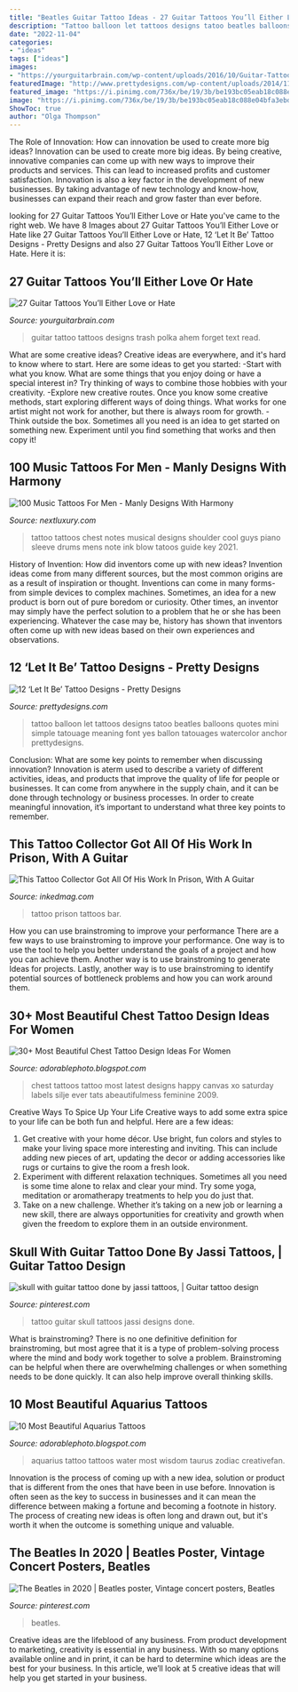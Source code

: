 ```yaml
---
title: "Beatles Guitar Tattoo Ideas - 27 Guitar Tattoos You’ll Either Love Or Hate"
description: "Tattoo balloon let tattoos designs tatoo beatles balloons quotes mini simple tatouage meaning font yes ballon tatouages watercolor anchor prettydesigns"
date: "2022-11-04"
categories:
- "ideas"
tags: ["ideas"]
images:
- "https://yourguitarbrain.com/wp-content/uploads/2016/10/Guitar-Tattoo-Designs-and-Ideas-for-Men-and-Women21.jpg"
featuredImage: "http://www.prettydesigns.com/wp-content/uploads/2014/11/Cute-Let-It-Be-Tattoo.jpg"
featured_image: "https://i.pinimg.com/736x/be/19/3b/be193bc05eab18c088e04bfa3ebded14--guitar-tattoo-skull.jpg"
image: "https://i.pinimg.com/736x/be/19/3b/be193bc05eab18c088e04bfa3ebded14--guitar-tattoo-skull.jpg"
ShowToc: true
author: "Olga Thompson"
---
```



The Role of Innovation: How can innovation be used to create more big ideas?
Innovation can be used to create more big ideas. By being creative, innovative companies can come up with new ways to improve their products and services. This can lead to increased profits and customer satisfaction. Innovation is also a key factor in the development of new businesses. By taking advantage of new technology and know-how, businesses can expand their reach and grow faster than ever before.

	

		
looking for 27 Guitar Tattoos You’ll Either Love or Hate you've came to the right web. We have 8 Images about 27 Guitar Tattoos You’ll Either Love or Hate like 27 Guitar Tattoos You’ll Either Love or Hate, 12 ‘Let It Be’ Tattoo Designs - Pretty Designs and also 27 Guitar Tattoos You’ll Either Love or Hate. Here it is:
		
    
## 27 Guitar Tattoos You’ll Either Love Or Hate

<img loading=lazy src="https://yourguitarbrain.com/wp-content/uploads/2016/10/Guitar-Tattoo-Designs-and-Ideas-for-Men-and-Women21.jpg" onerror="this.onerror=null;this.src='https://tse3.mm.bing.net/th?id=OIP.7oRR9ZmHyNMulxcLHggu9AHaLl&amp;pid=15.1';" alt="27 Guitar Tattoos You’ll Either Love or Hate">

_Source: yourguitarbrain.com_

>guitar tattoo tattoos designs trash polka ahem forget text read. 

	

What are some creative ideas?
Creative ideas are everywhere, and it's hard to know where to start. Here are some ideas to get you started: 
-Start with what you know. What are some things that you enjoy doing or have a special interest in? Try thinking of ways to combine those hobbies with your creativity. 
-Explore new creative routes. Once you know some creative methods, start exploring different ways of doing things. What works for one artist might not work for another, but there is always room for growth. 
-Think outside the box. Sometimes all you need is an idea to get started on something new. Experiment until you find something that works and then copy it!

    
## 100 Music Tattoos For Men - Manly Designs With Harmony

<img loading=lazy src="http://nextluxury.com/wp-content/uploads/cool-blue-musical-tattoo-on-chest-for-men.jpg" onerror="this.onerror=null;this.src='https://tse2.mm.bing.net/th?id=OIP.4I74Nj4cXFeIGw5Wfq7pngHaHa&amp;pid=15.1';" alt="100 Music Tattoos For Men - Manly Designs With Harmony">

_Source: nextluxury.com_

>tattoo tattoos chest notes musical designs shoulder cool guys piano sleeve drums mens note ink blow tatoos guide key 2021. 

	

History of Invention: How did inventors come up with new ideas?
Invention ideas come from many different sources, but the most common origins are as a result of inspiration or thought. Inventions can come in many forms- from simple devices to complex machines. Sometimes, an idea for a new product is born out of pure boredom or curiosity. Other times, an inventor may simply have the perfect solution to a problem that he or she has been experiencing. Whatever the case may be, history has shown that inventors often come up with new ideas based on their own experiences and observations.

    
## 12 ‘Let It Be’ Tattoo Designs - Pretty Designs

<img loading=lazy src="http://www.prettydesigns.com/wp-content/uploads/2014/11/Cute-Let-It-Be-Tattoo.jpg" onerror="this.onerror=null;this.src='https://tse4.mm.bing.net/th?id=OIP.hkmaZczbOWXoeFP9u_mzYQHaLH&amp;pid=15.1';" alt="12 ‘Let It Be’ Tattoo Designs - Pretty Designs">

_Source: prettydesigns.com_

>tattoo balloon let tattoos designs tatoo beatles balloons quotes mini simple tatouage meaning font yes ballon tatouages watercolor anchor prettydesigns. 

	

Conclusion: What are some key points to remember when discussing innovation?
Innovation is aterm used to describe a variety of different activities, ideas, and products that improve the quality of life for people or businesses. It can come from anywhere in the supply chain, and it can be done through technology or business processes. In order to create meaningful innovation, it’s important to understand what three key points to remember.

    
## This Tattoo Collector Got All Of His Work In Prison, With A Guitar

<img loading=lazy src="https://www.inkedmag.com/.image/t_share/MTY1MDM0Nzc2NTUzMTM3Mjcz/jacklesocial.jpg" onerror="this.onerror=null;this.src='https://tse2.mm.bing.net/th?id=OIP.3qyb5Zt3B_xGAaz4VKCGdQHaD4&amp;pid=15.1';" alt="This Tattoo Collector Got All Of His Work In Prison, With A Guitar">

_Source: inkedmag.com_

>tattoo prison tattoos bar. 

	

How you can use brainstroming to improve your performance
There are a few ways to use brainstroming to improve your performance. One way is to use the tool to help you better understand the goals of a project and how you can achieve them. Another way is to use brainstroming to generate Ideas for projects. Lastly, another way is to use brainstroming to identify potential sources of bottleneck problems and how you can work around them.

    
## 30+ Most Beautiful Chest Tattoo Design Ideas For Women

<img loading=lazy src="http://2.bp.blogspot.com/-hLrksaiX2_0/VATZVQY1zhI/AAAAAAAAGJ0/Y5fHkSC_oHc/s1600/Chest%2BTattoos%2B%2B2.jpg" onerror="this.onerror=null;this.src='https://tse2.mm.bing.net/th?id=OIP.6--UTik5_OXzNyinqrQQDAAAAA&amp;pid=15.1';" alt="30+ Most Beautiful Chest Tattoo Design Ideas For Women">

_Source: adorablephoto.blogspot.com_

>chest tattoos tattoo most latest designs happy canvas xo saturday labels silje ever tats abeautifulmess feminine 2009. 

	

Creative Ways To Spice Up Your Life
Creative ways to add some extra spice to your life can be both fun and helpful. Here are a few ideas: 
1. Get creative with your home décor. Use bright, fun colors and styles to make your living space more interesting and inviting. This can include adding new pieces of art, updating the decor or adding accessories like rugs or curtains to give the room a fresh look. 
2. Experiment with different relaxation techniques. Sometimes all you need is some time alone to relax and clear your mind. Try some yoga, meditation or aromatherapy treatments to help you do just that. 
3. Take on a new challenge. Whether it’s taking on a new job or learning a new skill, there are always opportunities for creativity and growth when given the freedom to explore them in an outside environment. 

    
## Skull With Guitar Tattoo Done By Jassi Tattoos, | Guitar Tattoo Design

<img loading=lazy src="https://i.pinimg.com/736x/be/19/3b/be193bc05eab18c088e04bfa3ebded14--guitar-tattoo-skull.jpg" onerror="this.onerror=null;this.src='https://tse1.mm.bing.net/th?id=OIP.JRcpBp8CSjHpGu4Rj4MimwHaKc&amp;pid=15.1';" alt="skull with guitar tattoo done by jassi tattoos, | Guitar tattoo design">

_Source: pinterest.com_

>tattoo guitar skull tattoos jassi designs done. 

	

What is brainstroming?
There is no one definitive definition for brainstroming, but most agree that it is a type of problem-solving process where the mind and body work together to solve a problem. Brainstroming can be helpful when there are overwhelming challenges or when something needs to be done quickly. It can also help improve overall thinking skills.

    
## 10 Most Beautiful Aquarius Tattoos

<img loading=lazy src="http://1.bp.blogspot.com/-akDGeyqVwBk/VKjecBDpKiI/AAAAAAAAJ_o/18BLMDmBdPI/s1600/Aquarius%2BTattoos%2B6.jpg" onerror="this.onerror=null;this.src='https://tse4.mm.bing.net/th?id=OIP.U9cUAYVo1NuVO-KBfxwkXAHaJ3&amp;pid=15.1';" alt="10 Most Beautiful Aquarius Tattoos">

_Source: adorablephoto.blogspot.com_

>aquarius tattoo tattoos water most wisdom taurus zodiac creativefan. 

	

Innovation is the process of coming up with a new idea, solution or product that is different from the ones that have been in use before. Innovation is often seen as the key to success in businesses and it can mean the difference between making a fortune and becoming a footnote in history. The process of creating new ideas is often long and drawn out, but it's worth it when the outcome is something unique and valuable.

    
## The Beatles In 2020 | Beatles Poster, Vintage Concert Posters, Beatles

<img loading=lazy src="https://i.pinimg.com/736x/06/b2/d5/06b2d55146268bb1dfca665f9acc21dc.jpg" onerror="this.onerror=null;this.src='https://tse1.mm.bing.net/th?id=OIP.2tdtkgbmEfxDHkppzt0ZxQHaKg&amp;pid=15.1';" alt="The Beatles in 2020 | Beatles poster, Vintage concert posters, Beatles">

_Source: pinterest.com_

>beatles. 

	

Creative ideas are the lifeblood of any business. From product development to marketing, creativity is essential in any business. With so many options available online and in print, it can be hard to determine which ideas are the best for your business. In this article, we’ll look at 5 creative ideas that will help you get started in your business.

